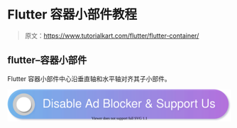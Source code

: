 # Flutter 容器小部件教程

> 原文：<https://www.tutorialkart.com/flutter/flutter-container/>

## flutter–容器小部件

Flutter 容器小部件中心沿垂直轴和水平轴对齐其子小部件。

[![](img/925da31b32d6bc3827932f6c8afb11bb.png)](https://www.tutorialkart.com/)